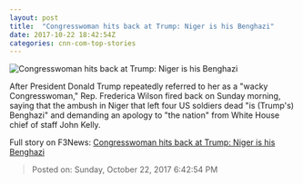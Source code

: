 ```yaml
---
layout: post
title:  "Congresswoman hits back at Trump: Niger is his Benghazi"
date: 2017-10-22 18:42:54Z
categories: cnn-com-top-stories
---
```


![Congresswoman hits back at Trump: Niger is his Benghazi](http://cdn.cnn.com/cnnnext/dam/assets/171022114918-frederica-wilson-super-tease.jpg)

After President Donald Trump repeatedly referred to her as a "wacky Congresswoman," Rep. Frederica Wilson fired back on Sunday morning, saying that the ambush in Niger that left four US soldiers dead "is (Trump's) Benghazi" and demanding an apology to "the nation" from White House chief of staff John Kelly.


Full story on F3News: [Congresswoman hits back at Trump: Niger is his Benghazi](http://www.f3nws.com/n/nfDBdF)

> Posted on: Sunday, October 22, 2017 6:42:54 PM
